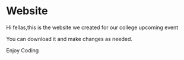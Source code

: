 # Website
Hi fellas,this is the website we created for our college upcoming event

You can download it and make changes as needed.

Enjoy Coding

